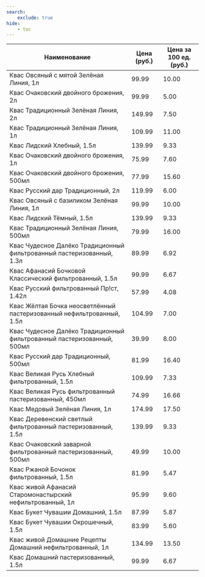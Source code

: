 ```yaml
---
search:
    exclude: true
hide:
    - toc
---
```


| Наименование | Цена (руб.) | Цена за 100 ед. (руб.) |
| -- | -- | -- |
| Квас Овсяный с мятой Зелёная Линия, 1л | 99.99 | 10.00 |
| Квас Очаковский двойного брожения, 2л | 99.99 | 5.00 |
| Квас Традиционный Зелёная Линия, 2л | 149.99 | 7.50 |
| Квас Традиционный Зелёная Линия, 1л | 109.99 | 11.00 |
| Квас Лидский Хлебный, 1.5л | 139.99 | 9.33 |
| Квас Очаковский двойного брожения, 1л | 75.99 | 7.60 |
| Квас Очаковский двойного брожения, 500мл | 77.99 | 15.60 |
| Квас Русский дар Традиционный, 2л | 119.99 | 6.00 |
| Квас Овсяный с базиликом Зелёная Линия, 1л | 99.99 | 10.00 |
| Квас Лидский Тёмный, 1.5л | 139.99 | 9.33 |
| Квас Традиционный Зелёная Линия, 500мл | 79.99 | 16.00 |
| Квас Чудесное Далёко Традиционный фильтрованный пастеризованный, 1.3л | 89.99 | 6.92 |
| Квас Афанасий Бочковой Классический фильтрованный, 1.5л | 99.99 | 6.67 |
| Квас Русский фильтрованный Пр!ст, 1.42л | 57.99 | 4.08 |
| Квас Жёлтая Бочка неосветлённый пастеризованный нефильтрованный, 1.5л | 104.99 | 7.00 |
| Квас Чудесное Далёко Традиционный фильтрованный пастеризованный, 500мл | 39.99 | 8.00 |
| Квас Русский дар Традиционный, 500мл | 81.99 | 16.40 |
| Квас Великая Русь Хлебный фильтрованный, 1.5л | 109.99 | 7.33 |
| Квас Великая Русь фильтрованный пастеризованный, 450мл | 74.99 | 16.66 |
| Квас Медовый Зелёная Линия, 1л | 174.99 | 17.50 |
| Квас Деревенский светлый фильтрованный пастеризованный, 1.5л | 139.99 | 9.33 |
| Квас Очаковский заварной фильтрованный пастеризованный, 500мл | 49.99 | 10.00 |
| Квас Ржаной Бочонок фильтрованный, 1.5л | 81.99 | 5.47 |
| Квас живой Афанасий Старомонастырский нефильтрованный, 1л | 95.99 | 9.60 |
| Квас Букет Чувашии Домашний, 1.5л | 87.99 | 5.87 |
| Квас Букет Чувашии Окрошечный, 1.5л | 83.99 | 5.60 |
| Квас живой Домашние Рецепты Домашний нефильтрованный, 1л | 134.99 | 13.50 |
| Квас Домашний пастеризованный, 1.5л | 99.99 | 6.67 |
